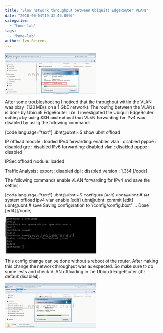 ```yaml
---
title: "Slow network throughput between Ubiquiti EdgeRouter VLANs"
date: "2018-06-04T19:32:46.000Z"
categories: 
  - "home-lab"
tags: 
  - "home-lab"
author: Ivo Beerens
---
```


[![](images/1-300x135.png)](images/1.png)

After some troubleshooting I noticed that the throughput within the VLAN was okay  (120 MB/s on a 1 GbE network). The routing between the VLANs is done by Ubiquiti EdgeRouter Lite. I investigated the Ubiquiti EdgeRouter settings by using SSH and noticed that VLAN forwarding for IPv4 was disabled by using the following command:

\[code language="text"\] ubnt@ubnt:~$ show ubnt offload

IP offload module : loaded IPv4 forwarding: enabled vlan : disabled pppoe : disabled gre : disabled IPv6 forwarding: disabled vlan : disabled pppoe : disabled

IPSec offload module: loaded

Traffic Analysis : export : disabled dpi : disabled version : 1.354 \[/code\]

The following commands enable VLAN forwarding for IPv4 and save the setting:

\[code language="text"\] ubnt@ubnt:~$ configure \[edit\] ubnt@ubnt:# set system offload ipv4 vlan enable \[edit\] ubnt@ubnt: commit \[edit\] ubnt@ubnt:# save Saving configuration to '/config/config.boot' ... Done \[edit\] \[/code\]

[![](images/2-300x118.png)](images/2.png)

This config change can be done without a reboot of the router. After making this change the network throughput was as expected. So make sure to do some tests and check VLAN offloading in the Ubiquiti EdgeRouter (it's default disabled).

[![](images/3-300x146.png)](images/3.png)



